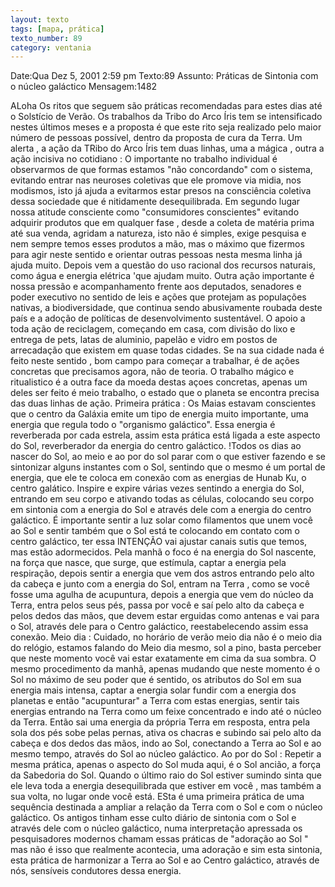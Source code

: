 ```yaml
---
layout: texto
tags: [mapa, prática]
texto_number: 89
category: ventania
---
```

Date:Qua Dez 5, 2001 2:59 pm
Texto:89
Assunto: Práticas de Sintonia com o núcleo galáctico
Mensagem:1482

ALoha 
Os ritos que seguem são práticas recomendadas para estes dias até o Solstício de Verão. 
Os trabalhos da Tribo do Arco Íris tem se intensificado nestes últimos meses e a proposta é que este rito seja realizado pelo maior número de pessoas possível, dentro da proposta de cura da Terra. 
Um alerta , a ação da TRibo do Arco Íris tem duas linhas, uma a mágica , outra a ação incisiva no cotidiano : 
O importante no trabalho individual é observarmos de que formas estamos "não concordando" com o sistema, evitando entrar nas neuroses coletivas que ele promove via midia, nos modismos, isto já ajuda a evitarmos estar presos na consciência coletiva dessa sociedade que é nitidamente desequilibrada. 
Em segundo lugar nossa atitude consciente como "consumidores conscientes" evitando adquirir produtos que em qualquer fase , desde a coleta de matéria prima até sua venda, agridam a natureza, isto não é simples, exige pesquisa e nem sempre temos esses produtos a mão, mas o máximo que fizermos para agir neste sentido e orientar outras pessoas nesta mesma linha já ajuda muito. 
Depois vem a questão do uso racional dos recursos naturais, como água e energia elétrica 'que ajudam muito. 
Outra ação importante é nossa pressão e acompanhamento frente aos deputados, senadores e poder executivo no sentido de leis e ações que protejam as populações nativas, a biodiversidade, que continua sendo abusivamente roubada deste país e a adoção de políticas de desenvolvimento sustentável. 
O apoio a toda ação de reciclagem, começando em casa, com divisão do lixo e entrega de pets, latas de aluminio, papelão e vidro em postos de arrecadação que existem em quase todas cidades. 
Se na sua cidade nada é feito neste sentido , bom campo para começar a trabalhar, é de ações concretas que precisamos agora, não de teoria. 
O trabalho mágico e ritualistico é a outra face da moeda destas açoes concretas, apenas um deles ser feito é meio trabalho, o estado que o planeta se encontra precisa das duas linhas de ação. 
Primeira prática : 
Os Maias estavam conscientes que o centro da Galáxia emite um tipo de energia muito importante, uma energia que regula todo o "organismo galáctico". 
Essa energia é reverberada por cada estrela, assim esta prática está ligada a este aspecto do Sol, reverberador da energia do centro galáctico. 
!Todos os dias ao nascer do Sol, ao meio e ao por do sol parar com o que estiver fazendo e se sintonizar alguns instantes com o Sol, sentindo que o mesmo é um portal de energia, que ele te coloca em conexão com as energias de Hunab Ku, o centro galático. 
Inspire e expire várias vezes sentindo a energia do Sol, entrando em seu corpo e ativando todas as células, colocando seu corpo em sintonia com a energia do Sol e através dele com a energia do centro galáctico. 
É importante sentir a luz solar como filamentos que unem você ao Sol e sentir também que o Sol está te colocando em contato com o centro galáctico, ter essa INTENÇÃO vai ajustar canais sutis que temos, mas estão adormecidos. 
Pela manhã o foco é na energia do Sol nascente, na força que nasce, que surge, que estímula, captar a energia pela respiração, depois sentir a energia que vem dos astros entrando pelo alto da cabeça e junto com a energia do Sol, entram na Terra , como se você fosse uma agulha de acupuntura, depois a energia que vem do núcleo da Terra, entra pelos seus pés, passa por você e saí pelo alto da cabeça e pelos dedos das mãos, que devem estar erguidas como antenas e vai para o Sol, através dele para o Centro galáctico, reestabelecendo assim essa conexão. 
Meio dia : Cuidado, no horário de verão meio dia não é o meio dia do relógio, estamos falando do Meio dia mesmo, sol a pino, basta perceber que neste momento você vai estar exatamente em cima da sua sombra. 
O mesmo procedimento da manhã, apenas mudando que neste momento é o Sol no máximo de seu poder que é sentido, os atributos do Sol em sua energia mais intensa, captar a energia solar fundir com a energia dos planetas e então "acupunturar" a Terra com estas energias, sentir tais energias entrando na Terra como um feixe concentrado e indo até o núcleo da Terra. 
Então sai uma energia da própria Terra em resposta, entra pela sola dos pés sobe pelas pernas, ativa os chacras e subindo sai pelo alto da cabeça e dos dedos das mãos, indo ao Sol, conectando a Terra ao Sol e ao mesmo tempo, através do Sol ao núcleo galáctico. 
Ao por do Sol : Repetir a mesma prática, apenas o aspecto do Sol muda aqui, é o Sol ancião, a força da Sabedoria do Sol. 
Quando o último raio do Sol estiver sumindo sinta que ele leva toda a energia desequilibrada que estiver em você , mas também a sua volta, no lugar onde você está. 
ESta é uma primeira prática de uma sequência destinada a ampliar a relação da Terra com o Sol e com o núcleo galáctico. 
Os antigos tinham esse culto diário de sintonia com o Sol e através dele com o núcleo galáctico, numa interpretação apressada os pesquisadores modernos chamam essas práticas de "adoração ao Sol " mas não é isso que realmente acontecia, uma adoração e sim esta sintonia, esta prática de harmonizar a Terra ao Sol e ao Centro galáctico, através de nós, sensíveis condutores dessa energia.
